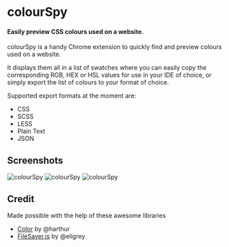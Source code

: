 colourSpy
=========

#### Easily preview CSS colours used on a website.

colourSpy is a handy Chrome extension to quickly find and preview colours used on a website.

It displays them all in a list of swatches where you can easily copy the corresponding RGB, HEX or HSL values for use in your IDE of choice, or simply export the list of colours to your format of choice.

Supported export formats at the moment are:

* CSS
* SCSS
* LESS
* Plain Text
* JSON

## Screenshots

![colourSpy](http://i.imgur.com/RrjmArT.png)
![colourSpy](http://i.imgur.com/3E6Z47t.png)
![colourSpy](http://i.imgur.com/C9M7j8b.png)

## Credit

Made possible with the help of these awesome libraries

* [Color](https://github.com/harthur/color) by @harthur
* [FileSaver.js](https://github.com/eligrey/FileSaver.js) by @eligrey
